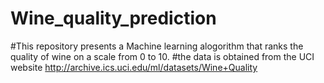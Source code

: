 # Wine_quality_prediction
#This repository presents a Machine learning alogorithm that ranks the quality of wine on a scale from 0 to 10.
#the data is obtained from the UCI website http://archive.ics.uci.edu/ml/datasets/Wine+Quality
